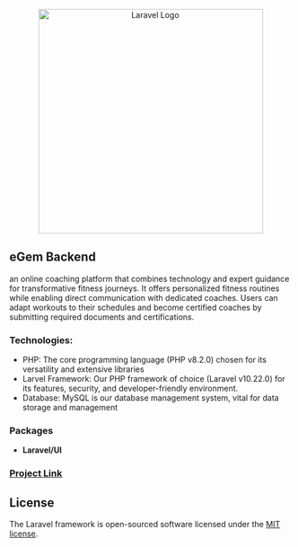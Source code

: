 <p align="center"><a href="https://laravel.com" target="_blank"><img src="https://raw.githubusercontent.com/laravel/art/master/logo-lockup/5%20SVG/2%20CMYK/1%20Full%20Color/laravel-logolockup-cmyk-red.svg" width="400" alt="Laravel Logo"></a></p>


## eGem Backend 
an online coaching platform that combines technology and expert guidance for transformative fitness journeys. It offers personalized fitness routines while enabling direct communication with dedicated coaches. Users can adapt workouts to their schedules and become certified coaches by submitting required documents and certifications.

### Technologies:
- PHP: The core programming language (PHP v8.2.0) chosen for its versatility and extensive libraries
- Larvel Framework: Our PHP framework of choice (Laravel v10.22.0) for its features, security, and developer-friendly environment.
- Database: MySQL is our database management system, vital for data storage and management


### Packages

- **Laravel/UI**

### [Project Link](https://techtitans.puiux.org/)

## License

The Laravel framework is open-sourced software licensed under the [MIT license](https://opensource.org/licenses/MIT).
